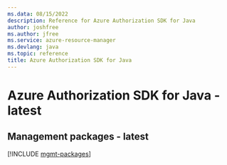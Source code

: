```yaml
---
ms.data: 08/15/2022
description: Reference for Azure Authorization SDK for Java
author: joshfree
ms.author: jfree
ms.service: azure-resource-manager
ms.devlang: java
ms.topic: reference
title: Azure Authorization SDK for Java
---
```

# Azure Authorization SDK for Java - latest

## Management packages - latest
[!INCLUDE [mgmt-packages](authorization-mgmt-index.md)]